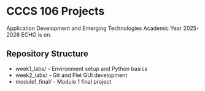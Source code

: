 # CCCS 106 Projects
Application Development and Emerging Technologies
Academic Year 2025-2026
ECHO is on.
## Repository Structure
- week1_labs/ - Environment setup and Python basics
- week2_labs/ - Git and Flet GUI development
- module1_final/ - Module 1 final project